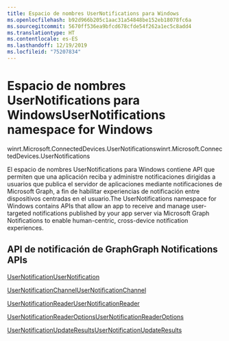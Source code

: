 ```yaml
---
title: Espacio de nombres UserNotifications para Windows
ms.openlocfilehash: b92d966b205c1aac31a54848be152eb18078fc6a
ms.sourcegitcommit: 5670ff536ea9bfcd678cfde54f262a1ec5c8add4
ms.translationtype: HT
ms.contentlocale: es-ES
ms.lasthandoff: 12/19/2019
ms.locfileid: "75207834"
---
```

# <a name="usernotifications-namespace-for-windows"></a><span data-ttu-id="6fc08-102">Espacio de nombres UserNotifications para Windows</span><span class="sxs-lookup"><span data-stu-id="6fc08-102">UserNotifications namespace for Windows</span></span>
<span data-ttu-id="6fc08-103">winrt.Microsoft.ConnectedDevices.UserNotifications</span><span class="sxs-lookup"><span data-stu-id="6fc08-103">winrt.Microsoft.ConnectedDevices.UserNotifications</span></span>

<span data-ttu-id="6fc08-104">El espacio de nombres UserNotifications para Windows contiene API que permiten que una aplicación reciba y administre notificaciones dirigidas a usuarios que publica el servidor de aplicaciones mediante notificaciones de Microsoft Graph, a fin de habilitar experiencias de notificación entre dispositivos centradas en el usuario.</span><span class="sxs-lookup"><span data-stu-id="6fc08-104">The UserNotifications namespace for Windows contains APIs that allow an app to receive and manage user-targeted notifications published by your app server via Microsoft Graph Notifications to enable human-centric, cross-device notification experiences.</span></span> 

## <a name="graph-notifications-apis"></a><span data-ttu-id="6fc08-105">API de notificación de Graph</span><span class="sxs-lookup"><span data-stu-id="6fc08-105">Graph Notifications APIs</span></span>

[<span data-ttu-id="6fc08-106">UserNotification</span><span class="sxs-lookup"><span data-stu-id="6fc08-106">UserNotification</span></span>](userNotification.md)

[<span data-ttu-id="6fc08-107">UserNotificationChannel</span><span class="sxs-lookup"><span data-stu-id="6fc08-107">UserNotificationChannel</span></span>](userNotificationChannel.md)

[<span data-ttu-id="6fc08-108">UserNotificationReader</span><span class="sxs-lookup"><span data-stu-id="6fc08-108">UserNotificationReader</span></span>](userNotificationReader.md)

[<span data-ttu-id="6fc08-109">UserNotificationReaderOptions</span><span class="sxs-lookup"><span data-stu-id="6fc08-109">UserNotificationReaderOptions</span></span>](userNotificationReaderOptions.md)

[<span data-ttu-id="6fc08-110">UserNotificationUpdateResults</span><span class="sxs-lookup"><span data-stu-id="6fc08-110">UserNotificationUpdateResults</span></span>](userNotificationUpdateResults.md)


